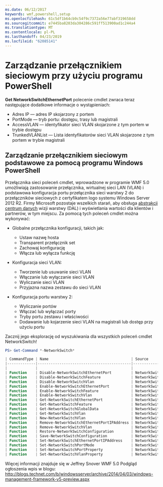 ```yaml
---
ms.date: 06/12/2017
keywords: wmf,powershell,setup
ms.openlocfilehash: 61c5df1b64cb9c54f9c7372a56e77abf319658dd
ms.sourcegitcommit: e7445ba8203da304286c591ff513900ad1c244a4
ms.translationtype: MT
ms.contentlocale: pl-PL
ms.lasthandoff: 04/23/2019
ms.locfileid: "62085141"
---
```

# <a name="network-switch-management-with-powershell"></a>Zarządzanie przełącznikiem sieciowym przy użyciu programu PowerShell

**Get NetworkSwitchEthernetPort** polecenie cmdlet zwraca teraz następujące dodatkowe informacje o wystąpieniach:

- Adres IP — adres IP skojarzony z portem
- PortMode — tryb portu: dostępu, trasy lub magistrali
- AccessVLAN — identyfikator sieci VLAN skojarzone z tym portem w trybie dostępu
- TrunkedVLANList — Lista identyfikatorów sieci VLAN skojarzone z tym portem w trybie magistrali

## <a name="fundamental-network-switch-management-with-windows-powershell"></a>Zarządzanie przełącznikiem sieciowym podstawowe za pomocą programu Windows PowerShell

Przełącznika sieci poleceń cmdlet, wprowadzone w programie WMF 5.0 umożliwiają zastosowanie przełącznika, wirtualnej sieci LAN (VLAN) i podstawowa konfiguracja portu przełącznika sieci warstwy 2 do przełączników sieciowych z certyfikatem logo systemu Windows Server 2012 R2. Firmy Microsoft pozostaje wszelkich starań, aby obsługa [abstrakcji centrum danych](http://technet.microsoft.com/cloud/dal.aspx) wizji warstwy (DAL) i wyświetlania wartości dla klientów i partnerów, w tym miejscu. Za pomocą tych poleceń cmdlet można wykonywać:

- Globalne przełącznika konfiguracji, takich jak:
    - Ustaw nazwę hosta
    - Transparent przełącznik set
    - Zachowaj konfigurację
    - Włącza lub wyłącza funkcję

- Konfiguracja sieci VLAN:
    - Tworzenie lub usuwanie sieci VLAN
    - Włączanie lub wyłączanie sieci VLAN
    - Wyliczanie sieci VLAN
    - Przyjazna nazwa zestawu do sieci VLAN

- Konfiguracja portu warstwy 2:
    - Wyliczanie portów
    - Włączać lub wyłączać porty
    - Tryby portu zestawu i właściwości
    - Dodawanie lub kojarzenie sieci VLAN na magistrali lub dostęp przy użyciu portu

Zacznij jego eksplorację od wyszukiwania dla wszystkich poleceń cmdlet NetworkSwitch!

```powershell
PS> Get-Command *-NetworkSwitch*

| CommandType | Name                                      | Source        |
|-------------|-------------------------------------------|---------------|
|             |                                           |               |
| Function    | Disable-NetworkSwitchEthernetPort         | NetworkSwitch |
| Function    | Disable-NetworkSwitchFeature              | NetworkSwitch |
| Function    | Disable-NetworkSwitchVlan                 | NetworkSwitch |
| Function    | Enable-NetworkSwitchEthernetPort          | NetworkSwitch |
| Function    | Enable-NetworkSwitchFeature               | NetworkSwitch |
| Function    | Enable-NetworkSwitchVlan                  | NetworkSwitch |
| Function    | Get-NetworkSwitchEthernetPort             | NetworkSwitch |
| Function    | Get-NetworkSwitchFeature                  | NetworkSwitch |
| Function    | Get-NetworkSwitchGlobalData               | NetworkSwitch |
| Function    | Get-NetworkSwitchVlan                     | NetworkSwitch |
| Function    | New-NetworkSwitchVlan                     | NetworkSwitch |
| Function    | Remove-NetworkSwitchEthernetPortIPAddress | NetworkSwitch |
| Function    | Remove-NetworkSwitchVlan                  | NetworkSwitch |
| Function    | Restore-NetworkSwitchConfiguration        | NetworkSwitch |
| Function    | Save-NetworkSwitchConfiguration           | NetworkSwitch |
| Function    | Set-NetworkSwitchEthernetPortIPAddress    | NetworkSwitch |
| Function    | Set-NetworkSwitchPortMode                 | NetworkSwitch |
| Function    | Set-NetworkSwitchPortProperty             | NetworkSwitch |
| Function    | Set-NetworkSwitchVlanProperty             | NetworkSwitch |
```

Więcej informacji znajduje się w Jeffrey Snover WMF 5.0 Podgląd ogłoszenia wpis w blogu: <http://blogs.technet.com/b/windowsserver/archive/2014/04/03/windows-management-framework-v5-preview.aspx>
